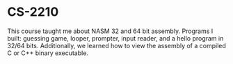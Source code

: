 # CS-2210
This course taught me about NASM 32 and 64 bit assembly. Programs I built: guessing game, looper, prompter, input reader, and a hello program in 32/64 bits. Additionally, we learned how to view the assembly of a compiled C or C++ binary executable.

